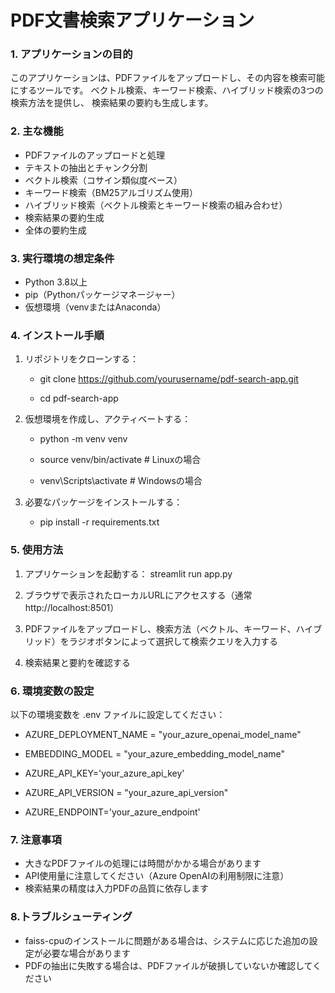 # PDF文書検索アプリケーション

### 1. アプリケーションの目的
このアプリケーションは、PDFファイルをアップロードし、その内容を検索可能にするツールです。
ベクトル検索、キーワード検索、ハイブリッド検索の3つの検索方法を提供し、
検索結果の要約も生成します。

### 2. 主な機能
-  PDFファイルのアップロードと処理
- テキストの抽出とチャンク分割
- ベクトル検索（コサイン類似度ベース）
- キーワード検索（BM25アルゴリズム使用）
- ハイブリッド検索（ベクトル検索とキーワード検索の組み合わせ）
- 検索結果の要約生成
- 全体の要約生成

### 3. 実行環境の想定条件
- Python 3.8以上
- pip（Pythonパッケージマネージャー）
- 仮想環境（venvまたはAnaconda）

### 4. インストール手順
1. リポジトリをクローンする：

   - git clone https://github.com/yourusername/pdf-search-app.git
   
   - cd pdf-search-app


3. 仮想環境を作成し、アクティベートする：

   - python -m venv venv
   
   - source venv/bin/activate  # Linuxの場合
   
   - venv\Scripts\activate  # Windowsの場合


5. 必要なパッケージをインストールする：

   - pip install -r requirements.txt

### 5. 使用方法
1. アプリケーションを起動する：
   streamlit run app.py

2. ブラウザで表示されたローカルURLにアクセスする（通常 http://localhost:8501）

3. PDFファイルをアップロードし、検索方法（ベクトル、キーワード、ハイブリッド）をラジオボタンによって選択して検索クエリを入力する

4. 検索結果と要約を確認する

### 6. 環境変数の設定
以下の環境変数を .env ファイルに設定してください：

- AZURE_DEPLOYMENT_NAME = "your_azure_openai_model_name"
  
- EMBEDDING_MODEL = "your_azure_embedding_model_name"
  
- AZURE_API_KEY='your_azure_api_key'

- AZURE_API_VERSION = "your_azure_api_version"

- AZURE_ENDPOINT='your_azure_endpoint'

### 7. 注意事項
- 大きなPDFファイルの処理には時間がかかる場合があります
- API使用量に注意してください（Azure OpenAIの利用制限に注意）
- 検索結果の精度は入力PDFの品質に依存します

### 8.トラブルシューティング
- faiss-cpuのインストールに問題がある場合は、システムに応じた追加の設定が必要な場合があります
- PDFの抽出に失敗する場合は、PDFファイルが破損していないか確認してください
